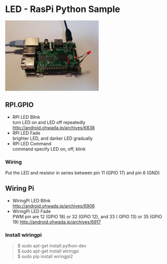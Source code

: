 # LED - RasPi Python Sample

<img src="https://github.com/FabLabKannai/RaspiStudy/blob/master/4_python/docs/raspi_led.jpg" width="300" />

## RPI.GPIO
- RPI LED Bllnk <br>
turn LED on and LED off repeatedly <br>
http://android.ohwada.jp/archives/6838 <br>
- RPI LED Fade <br>
brighter LED, and darker LED gradually <br>
- RPI LED Command <br>
command specify LED on, off, blink <br>

### Wiring
Put the LED and resistor in series between pin 11 (GPIO 17)
and pin 6 (GND) <br/>

## Wiring Pi
- WiringPi LED Bllnk <br>
http://android.ohwada.jp/archives/6906 <br>
- WiringPi LED Fade <br>
PWM pin are 12 (GPIO 18) or 32 (GPIO 12), and 33 ( GPIO 13) or 35 (GPIO 19)
http://android.ohwada.jp/archives/6917 <br>

### Install wiringpi
> $ sudo apt-get install python-dev <br/>
> $ sudo apt-get install wiringpi <br/>
> $ sudo pip install wiringpi2 <br/>
